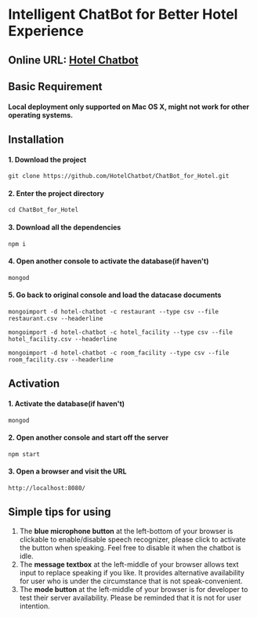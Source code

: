 # Intelligent ChatBot for Better Hotel Experience

## Online URL: [Hotel Chatbot](hotel-agent.herokuapp.com)


## Basic Requirement
#### Local deployment only supported on **Mac OS X**, might not work for other operating systems.


## Installation
#### 1. Download the project
`git clone https://github.com/HotelChatbot/ChatBot_for_Hotel.git`
#### 2. Enter the project directory
`cd ChatBot_for_Hotel`
#### 3. Download all the dependencies
`npm i`
#### 4. Open another console to activate the database(if haven't)
`mongod`
#### 5. Go back to original console and load the datacase documents
```mongoimport -d hotel-chatbot -c restaurant --type csv --file restaurant.csv --headerline```

```mongoimport -d hotel-chatbot -c hotel_facility --type csv --file hotel_facility.csv --headerline```

```mongoimport -d hotel-chatbot -c room_facility --type csv --file room_facility.csv --headerline```


## Activation
#### 1. Activate the database(if haven't)
`mongod`
#### 2. Open another console and start off the server
`npm start`
#### 3. Open a browser and visit the URL
`http://localhost:8080/`


## Simple tips for using
1. The **blue microphone button** at the left-bottom of your browser is clickable to enable/disable speech recognizer, please click to activate the button when speaking. Feel free to disable it when the chatbot is idle.
2. The **message textbox** at the left-middle of your browser allows text input to replace speaking if you like. It provides alternative availability for user who is under the circumstance that is not speak-convenient.
3. The **mode button** at the left-middle of your browser is for developer to test their server availability. Please be reminded that it is not for user intention.
